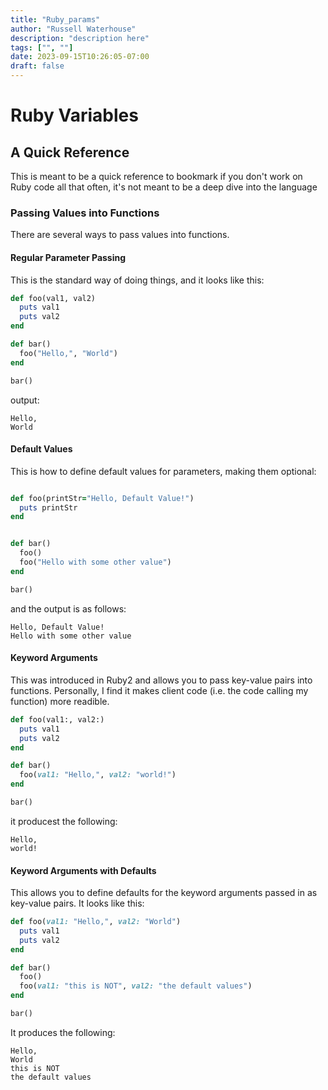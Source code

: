 ```yaml
---
title: "Ruby_params"
author: "Russell Waterhouse"
description: "description here"
tags: ["", ""]
date: 2023-09-15T10:26:05-07:00
draft: false
---
```


# Ruby Variables


## A Quick Reference
This is meant to be a quick reference to bookmark if you don't work on Ruby 
code all that often, it's not meant to be a deep dive into the language

### Passing Values into Functions
There are several ways to pass values into functions.


#### Regular Parameter Passing
This is the standard way of doing things, and it looks like this:
```ruby
def foo(val1, val2)
  puts val1
  puts val2
end

def bar()
  foo("Hello,", "World")
end

bar()
```

output: 
```
Hello,
World
```

#### Default Values
This is how to define default values for parameters, making them optional:
```ruby

def foo(printStr="Hello, Default Value!")
  puts printStr
end


def bar()
  foo()
  foo("Hello with some other value")
end

bar()
```

and the output is as follows: 
```
Hello, Default Value!
Hello with some other value
```

#### Keyword Arguments
This was introduced in Ruby2 and allows you to pass key-value pairs into
functions. Personally, I find it makes client code (i.e. the code 
calling my function) more readible.
```ruby
def foo(val1:, val2:)
  puts val1
  puts val2
end

def bar()
  foo(val1: "Hello,", val2: "world!")
end

bar()
```

it producest the following: 
```
Hello,
world!
```

#### Keyword Arguments with Defaults

This allows you to define defaults for the keyword arguments passed in as
key-value pairs. It looks like this:

```ruby
def foo(val1: "Hello,", val2: "World")
  puts val1
  puts val2
end

def bar()
  foo()
  foo(val1: "this is NOT", val2: "the default values")
end

bar()

```

It produces the following: 
```
Hello,
World
this is NOT
the default values
```


